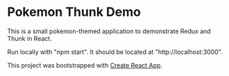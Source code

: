 # Pokemon Thunk Demo

This is a small pokemon-themed application to demonstrate Redux and Thunk in React.

Run locally with "npm start". It should be located at "http://localhost:3000".

This project was bootstrapped with [Create React App](https://github.com/facebook/create-react-app).
